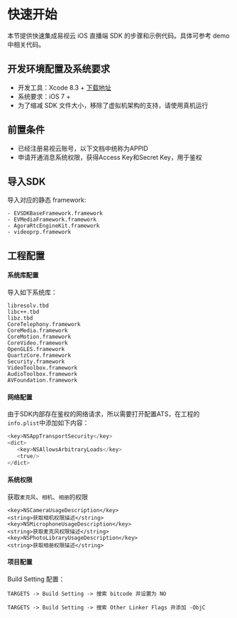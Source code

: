 # 快速开始
本节提供快速集成易视云 iOS 直播端 SDK 的步骤和示例代码。具体可参考 demo 中相关代码。 

## 开发环境配置及系统要求
* 开发工具：Xcode 8.3 + [下载地址](https://itunes.apple.com/us/app/xcode/id497799835?ls=1&mt=12)
* 系统要求：iOS 7 +
* 为了缩减 SDK 文件大小，移除了虚拟机架构的支持，请使用真机运行

## 前置条件
* 已经注册易视云账号，以下文档中统称为APPID
* 申请开通消息系统权限，获得Access Key和Secret Key，用于鉴权

## 导入SDK
导入对应的静态 framework:

```
- EVSDKBaseFramework.framework
- EVMediaFramework.framework
- AgoraRtcEngineKit.framework
- videoprp.framework
```

## 工程配置

#### 系统库配置

导入如下系统库：

```
libresolv.tbd
libc++.tbd
libz.tbd
CoreTelephony.framework
CoreMedia.framework
CoreMotion.framework
CoreVideo.framework
OpenGLES.framework
QuartzCore.framework
Security.framework
VideoToolbox.framework
AudioToolbox.framework
AVFoundation.framework
```

#### 网络配置
由于SDK内部存在鉴权的网络请求，所以需要打开配置ATS，在工程的`info.plist`中添加如下内容：

```objective-c
<key>NSAppTransportSecurity</key>
<dict>
   <key>NSAllowsArbitraryLoads</key>
   <true/>
</dict>
```

#### 系统权限

获取`麦克风`、`相机`、`相册`的权限

```
<key>NSCameraUsageDescription</key>
<string>获取相机权限描述</string>
<key>NSMicrophoneUsageDescription</key>
<string>获取麦克风权限描述</string>
<key>NSPhotoLibraryUsageDescription</key>
<string>获取相册权限描述</string>
```

#### 项目配置

Build Setting 配置：

```
TARGETS -> Build Setting -> 搜索 bitcode 并设置为 NO
```

```
TARGETS -> Build Setting -> 搜索 Other Linker Flags 并添加 -ObjC
```




